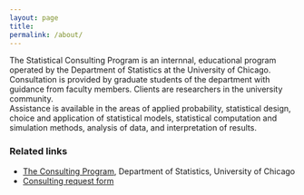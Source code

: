 ```yaml
---
layout: page
title: 
permalink: /about/
---
```


The Statistical Consulting Program is an internnal, educational program operated by the Department of Statistics at the University of Chicago.    
Consultation is provided by graduate students of the department with guidance from faculty members. Clients are researchers in the university community.    
Assistance is available in the areas of applied probability, statistical design, choice and application of statistical models, statistical computation and simulation methods, analysis of data, and interpretation of results. 

### Related links
* [The Consulting Program](https://stat.uchicago.edu/about/consulting/), Department of Statistics, University of Chicago
* [Consulting request form](https://www.stat.uchicago.edu/consulting/clients/request/)

